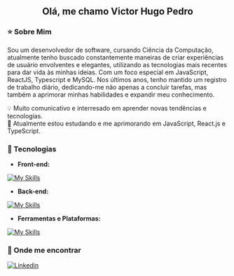 <h2 align='center'>Olá, me chamo Victor Hugo Pedro</h2>

**<h3>⭐ Sobre Mim</h3>**

<p>Sou um desenvolvedor de software, cursando Ciência da Computação, atualmente tenho buscado constantemente maneiras de criar experiências de usuário envolventes e elegantes, utilizando as tecnologias mais recentes para dar vida às minhas ideias. Com um foco especial em JavaScript, ReactJS, Typescript e MySQL. Nos últimos anos, tenho mantido um registro de trabalho diário, dedicando-me não apenas a concluir tarefas, mas também a aprimorar minhas habilidades e expandir meu conhecimento.</p>

<p>💡 Muito comunicativo e interresado em aprender novas tendências e tecnologias.<br>
🌱 Atualmente estou estudando e me aprimorando em JavaScript, React.js e TypeScript.</p>

**<h3>🚀 Tecnologias</h3>**

- **Front-end:**

[![My Skills](https://skillicons.dev/icons?i=html,css,bootstrap,js,ts,react,sass,figma,styledcomponents,tailwind,redux)](https://skillicons.dev)

- **Back-end:**

[![My Skills](https://skillicons.dev/icons?i=mysql)](https://skillicons.dev)

- **Ferramentas e Plataformas:**

[![My Skills](https://skillicons.dev/icons?i=vscode,git,github)](https://skillicons.dev)

**<h3>💬 Onde me encontrar</h3>**

[![Linkedin](https://img.shields.io/badge/LinkedIn-0077B5?style=for-the-badge&logo=linkedin&logoColor=white)](https://www.linkedin.com/in/victor-hugo-pedro-656a67228/)

